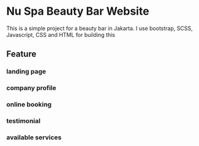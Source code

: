 # Nu Spa Beauty Bar Website

This is a simple project for a beauty bar in Jakarta. I use bootstrap, SCSS, Javascript, CSS and HTML for building this

## Feature

### landing page

### company profile

### online booking

### testimonial

### available services
